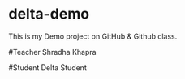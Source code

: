 # delta-demo
This is my Demo project on GitHub &amp; Github class.

#Teacher
Shradha Khapra

#Student
Delta Student